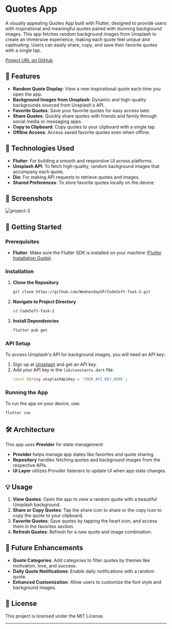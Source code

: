 

# Quotes App

A visually appealing Quotes App built with Flutter, designed to provide users with inspirational and meaningful quotes paired with stunning background images. This app fetches random background images from Unsplash to create an immersive experience, making each quote feel unique and captivating. Users can easily share, copy, and save their favorite quotes with a single tap.

[Project URL on GitHub](https://github.com/WednesdaySP/CodeSoft-Task-2)

## 🌟 Features

- **Random Quote Display**: View a new inspirational quote each time you open the app.
- **Background Images from Unsplash**: Dynamic and high-quality backgrounds sourced from Unsplash's API.
- **Favorite Quotes**: Save your favorite quotes for easy access later.
- **Share Quotes**: Quickly share quotes with friends and family through social media or messaging apps.
- **Copy to Clipboard**: Copy quotes to your clipboard with a single tap.
- **Offline Access**: Access saved favorite quotes even when offline.

## 🔧 Technologies Used

- **Flutter**: For building a smooth and responsive UI across platforms.
- **Unsplash API**: To fetch high-quality, random background images that accompany each quote.
- **Dio**: For making API requests to retrieve quotes and images.
- **Shared Preferences**: To store favorite quotes locally on the device.

## 📲 Screenshots

![project-3](https://github.com/user-attachments/assets/2712a09f-bda4-4217-9160-a2a7198264bf)


## 🚀 Getting Started

### Prerequisites

- **Flutter**: Make sure the Flutter SDK is installed on your machine ([Flutter Installation Guide](https://flutter.dev/docs/get-started/install)).

### Installation

1. **Clone the Repository**
   ```bash
   git clone https://github.com/WednesdaySP/CodeSoft-Task-2.git
   ```
2. **Navigate to Project Directory**
   ```bash
   cd CodeSoft-Task-2
   ```
3. **Install Dependencies**
   ```bash
   flutter pub get
   ```

### API Setup

To access Unsplash's API for background images, you will need an API key:

1. Sign up at [Unsplash](https://unsplash.com/developers) and get an API key.
2. Add your API key in the `lib/constants.dart` file:
   ```dart
   const String unsplashApiKey = 'YOUR_API_KEY_HERE';
   ```

### Running the App

To run the app on your device, use:

```bash
flutter run
```

## 🛠 Architecture

This app uses **Provider** for state management:
- **Provider** helps manage app states like favorites and quote sharing.
- **Repository** handles fetching quotes and background images from the respective APIs.
- **UI Layer** utilizes Provider listeners to update UI when app state changes.


## 💡 Usage

1. **View Quotes**: Open the app to view a random quote with a beautiful Unsplash background.
2. **Share or Copy Quotes**: Tap the share icon to share or the copy icon to copy the quote to your clipboard.
3. **Favorite Quotes**: Save quotes by tapping the heart icon, and access them in the favorites section.
4. **Refresh Quotes**: Refresh for a new quote and image combination.

## 📌 Future Enhancements

- **Quote Categories**: Add categories to filter quotes by themes like motivation, love, and success.
- **Daily Quote Notifications**: Enable daily notifications with a random quote.
- **Enhanced Customization**: Allow users to customize the font style and background images.

## 📄 License

This project is licensed under the MIT License.

---


